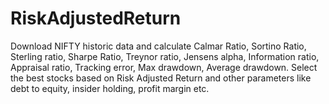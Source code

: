 # RiskAdjustedReturn
Download NIFTY historic data and calculate Calmar Ratio, Sortino Ratio, Sterling ratio, Sharpe Ratio, Treynor ratio, Jensens alpha, Information ratio, Appraisal ratio, Tracking error, Max drawdown, Average drawdown. Select the best stocks based on Risk Adjusted Return and other parameters like debt to equity, insider holding, profit margin etc.
